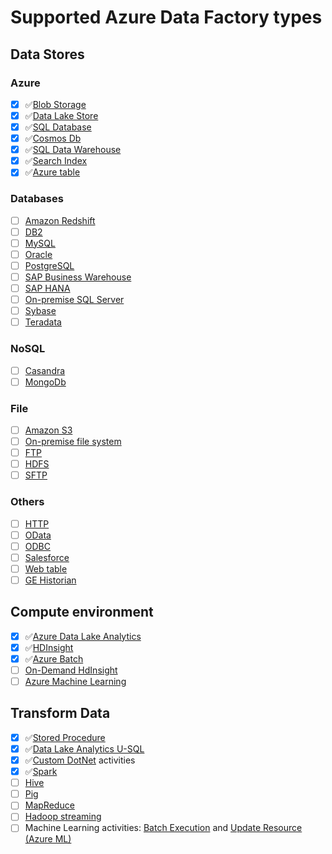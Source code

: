 Supported Azure Data Factory types
=======

##  Data Stores

### Azure
  - [x] :white_check_mark:[Blob Storage](https://docs.microsoft.com/en-us/azure/data-factory/v1/data-factory-azure-blob-connector)
  - [x] :white_check_mark:[Data Lake Store](https://docs.microsoft.com/en-us/azure/data-factory/v1/data-factory-azure-datalake-connector)
  - [x] :white_check_mark:[SQL Database](https://docs.microsoft.com/en-us/azure/data-factory/v1/data-factory-azure-sql-connector)
  - [x] :white_check_mark:[Cosmos Db](https://docs.microsoft.com/en-us/azure/data-factory/v1/data-factory-azure-documentdb-connector)
  - [x] :white_check_mark:[SQL Data Warehouse](https://docs.microsoft.com/en-us/azure/data-factory/v1/data-factory-azure-sql-data-warehouse-connector)
  - [x] :white_check_mark:[Search Index](https://docs.microsoft.com/en-us/azure/data-factory/v1/data-factory-azure-search-connector)
  - [x] :white_check_mark:[Azure table](https://docs.microsoft.com/en-us/azure/data-factory/v1/data-factory-azure-table-connector)

### Databases
  - [ ] [Amazon Redshift](https://docs.microsoft.com/en-us/azure/data-factory/v1/data-factory-amazon-redshift-connector)
  - [ ] [DB2](https://docs.microsoft.com/en-us/azure/data-factory/v1/data-factory-onprem-db2-connector)
  - [ ] [MySQL](https://docs.microsoft.com/en-us/azure/data-factory/v1/data-factory-onprem-mysql-connector)
  - [ ] [Oracle](https://docs.microsoft.com/en-us/azure/data-factory/v1/data-factory-onprem-oracle-connector)
  - [ ] [PostgreSQL](https://docs.microsoft.com/en-us/azure/data-factory/v1/data-factory-onprem-postgresql-connector)
  - [ ] [SAP Business Warehouse](https://docs.microsoft.com/en-us/azure/data-factory/v1/data-factory-sap-business-warehouse-connector)
  - [ ] [SAP HANA](https://docs.microsoft.com/en-us/azure/data-factory/v1/data-factory-sap-hana-connector)
  - [ ] [On-premise SQL Server](https://docs.microsoft.com/en-us/azure/data-factory/v1/data-factory-sqlserver-connector)
  - [ ] [Sybase](https://docs.microsoft.com/en-us/azure/data-factory/v1/data-factory-onprem-sybase-connector)
  - [ ] [Teradata](https://docs.microsoft.com/en-us/azure/data-factory/v1/data-factory-onprem-teradata-connector)

### NoSQL
  - [ ] [Casandra](https://docs.microsoft.com/en-us/azure/data-factory/v1/data-factory-onprem-cassandra-connector)
  - [ ] [MongoDb](https://docs.microsoft.com/en-us/azure/data-factory/v1/data-factory-on-premises-mongodb-connector)
### File
  - [ ] [Amazon S3](https://docs.microsoft.com/en-us/azure/data-factory/v1/data-factory-amazon-simple-storage-service-connector)
  - [ ] [On-premise file system](https://docs.microsoft.com/en-us/azure/data-factory/v1/data-factory-onprem-file-system-connector)
  - [ ] [FTP](https://docs.microsoft.com/en-us/azure/data-factory/v1/data-factory-ftp-connector)
  - [ ] [HDFS](https://docs.microsoft.com/en-us/azure/data-factory/v1/data-factory-hdfs-connector)
  - [ ] [SFTP](https://docs.microsoft.com/en-us/azure/data-factory/v1/data-factory-sftp-connector)
### Others
  - [ ] [HTTP](https://docs.microsoft.com/en-us/azure/data-factory/v1/data-factory-http-connector)
  - [ ] [OData](https://docs.microsoft.com/en-us/azure/data-factory/v1/data-factory-odata-connector)
  - [ ] [ODBC](https://docs.microsoft.com/en-us/azure/data-factory/v1/data-factory-odbc-connector)
  - [ ] [Salesforce](https://docs.microsoft.com/en-us/azure/data-factory/v1/data-factory-salesforce-connector)
  - [ ] [Web table](https://docs.microsoft.com/en-us/azure/data-factory/v1/data-factory-web-table-connector)
  - [ ] [GE Historian](https://docs.microsoft.com/en-us/azure/data-factory/v1/data-factory-odbc-connector#ge-historian-store)

##  Compute environment
  - [x] :white_check_mark:[Azure Data Lake Analytics](https://docs.microsoft.com/en-us/azure/data-factory/v1/data-factory-compute-linked-services#azure-data-lake-analytics-linked-service)
  - [x] :white_check_mark:[HDInsight](https://docs.microsoft.com/en-us/azure/data-factory/v1/data-factory-compute-linked-services#azure-hdinsight-linked-service)
  - [x] :white_check_mark:[Azure Batch](https://docs.microsoft.com/en-us/azure/data-factory/v1/data-factory-compute-linked-services#azure-batch-linked-service)
  - [ ] [On-Demand HdInsight](https://docs.microsoft.com/en-us/azure/data-factory/v1/data-factory-compute-linked-services#azure-hdinsight-on-demand-linked-service)
  - [ ] [Azure Machine Learning](https://docs.microsoft.com/en-us/azure/data-factory/v1/data-factory-compute-linked-services#azure-machine-learning-linked-service)

## Transform Data
  * [x] :white_check_mark:[Stored Procedure](https://docs.microsoft.com/en-us/azure/data-factory/v1/data-factory-stored-proc-activity) 
  * [x] :white_check_mark:[Data Lake Analytics U-SQL](https://docs.microsoft.com/en-us/azure/data-factory/v1/data-factory-usql-activity)
  * [x] :white_check_mark:[Custom DotNet](https://docs.microsoft.com/en-us/azure/data-factory/v1/data-factory-use-custom-activities) activities
  * [x] :white_check_mark:[Spark](https://docs.microsoft.com/en-us/azure/data-factory/v1/data-factory-spark)
  * [ ] [Hive](https://docs.microsoft.com/en-us/azure/data-factory/v1/data-factory-hive-activity)
  * [ ] [Pig](https://docs.microsoft.com/en-us/azure/data-factory/v1/data-factory-pig-activity) 
  * [ ] [MapReduce](https://docs.microsoft.com/en-us/azure/data-factory/v1/data-factory-map-reduce)
  * [ ] [Hadoop streaming](https://docs.microsoft.com/en-us/azure/data-factory/v1/data-factory-hadoop-streaming-activity)
  * [ ] Machine Learning activities: [Batch Execution](https://docs.microsoft.com/en-us/azure/data-factory/v1/data-factory-azure-ml-batch-execution-activity) and [Update Resource (Azure ML)](https://docs.microsoft.com/en-us/azure/data-factory/v1/data-factory-azure-ml-update-resource-activity)